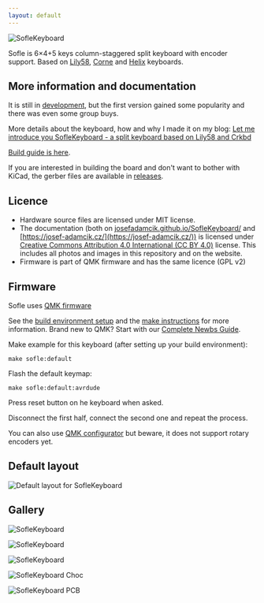 ```yaml
---
layout: default
---
```


![SofleKeyboard](images/sofle_keyboard.jpg)

Sofle is 6×4+5 keys column-staggered split keyboard with encoder support. Based on [Lily58](https://github.com/kata0510/Lily58), [Corne](https://github.com/foostan/crkbd) and [Helix](https://github.com/MakotoKurauchi/helix) keyboards.

## More information and documentation

It is still in [development](https://github.com/josefadamcik/SofleKeyboard/tree/develop), but the first version gained some popularity and there was even some group buys.

More details about the keyboard, how and why I made it on my blog: [Let me introduce you SofleKeyboard - a split keyboard based on Lily58 and Crkbd](https://josef-adamcik.cz/electronics/let-me-introduce-you-sofle-keyboard-split-keyboard-based-on-lily58.html)

[Build guide is here](/build_guide.html).

If you are interested in building the board and don't want to bother with KiCad, the gerber files are available in [releases](https://github.com/josefadamcik/SofleKeyboard/releases).

## Licence

- Hardware source files are licensed under MIT license.
- The documentation (both on [josefadamcik.github.io/SofleKeyboard/](https://josefadamcik.github.io/SofleKeyboard/) and [https://josef-adamcik.cz/](https://josef-adamcik.cz/)) is licensed under [Creative Commons Attribution 4.0 International (CC BY 4.0)](https://creativecommons.org/licenses/by/4.0/) license. This includes all photos and images in this repository and on the website.
- Firmware is part of QMK firmware and has the same licence (GPL v2)

## Firmware 

Sofle uses [QMK firmware](https://qmk.fm/)

See the [build environment setup](https://docs.qmk.fm/#/getting_started_build_tools) and the [make instructions](https://docs.qmk.fm/#/getting_started_make_guide) for more information. Brand new to QMK? Start with our [Complete Newbs Guide](https://docs.qmk.fm/#/newbs).

Make example for this keyboard (after setting up your build environment):

    make sofle:default

Flash the default keymap: 

    make sofle:default:avrdude

Press reset button on he keyboard when asked.

Disconnect the first half, connect the second one and repeat the process.

You can also use [QMK configurator](https://config.qmk.fm/#/sofle/rev1/LAYOUT) but beware, it does not support rotary encoders yet.

## Default layout 

![Default layout for SofleKeyboard](images/soflekeyboard.png)

## Gallery

![SofleKeyboard](images/IMG_20200126_114622.jpg)

![SofleKeyboard](images/IMG_20191110_131443.jpg)

![SofleKeyboard](images/IMG_20200126_114622.jpg)

![SofleKeyboard Choc](images/sofle_choc.jpg)

![SofleKeyboard PCB](images/IMG_20191104_202757.jpg)
